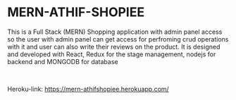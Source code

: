 # MERN-ATHIF-SHOPIEE
This is a Full Stack (MERN) Shopping application with admin panel access so the user with admin panel can get access for perfroming crud operations with it and user can also write their reviews on the product. It is designed and developed with React, Redux for the 
stage management, nodejs for backend and MONGODB for database 

</br>

Heroku-link:  https://mern-athifshopiee.herokuapp.com/
